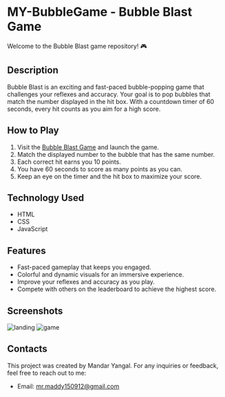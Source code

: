# MY-BubbleGame - Bubble Blast Game

Welcome to the Bubble Blast game repository! 🎮

## Description

Bubble Blast is an exciting and fast-paced bubble-popping game that challenges your reflexes and accuracy. Your goal is to pop bubbles that match the number displayed in the hit box. With a countdown timer of 60 seconds, every hit counts as you aim for a high score.

## How to Play

1. Visit the [Bubble Blast Game](https://maddy150912.github.io/MY-BubbleGame/) and launch the game.
2. Match the displayed number to the bubble that has the same number.
3. Each correct hit earns you 10 points.
4. You have 60 seconds to score as many points as you can.
5. Keep an eye on the timer and the hit box to maximize your score.

## Technology Used

- HTML
- CSS
- JavaScript

## Features

- Fast-paced gameplay that keeps you engaged.
- Colorful and dynamic visuals for an immersive experience.
- Improve your reflexes and accuracy as you play.
- Compete with others on the leaderboard to achieve the highest score.

## Screenshots

![landing](https://github.com/Maddy150912/MY-BubbleGame/assets/84185600/ece76d0c-d2f8-4c7b-afe2-143e7f485500)
![game](https://github.com/Maddy150912/MY-BubbleGame/assets/84185600/5c160802-2315-451e-ac71-ea7b3cdd00ec)

## Contacts

This project was created by Mandar Yangal.
For any inquiries or feedback, feel free to reach out to me:
-  Email: mr.maddy150912@gmail.com



